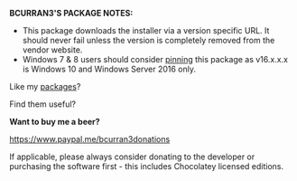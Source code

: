 **BCURRAN3'S PACKAGE NOTES:**

* This package downloads the installer via a version specific URL. It should never fail unless the version is completely removed from the vendor website.
* Windows 7 & 8 users should consider [pinning](https://github.com/chocolatey/choco/wiki/CommandsPin) this package as v16.x.x.x is Windows 10 and Windows Server 2016 only.


Like my [packages](https://chocolatey.org/profiles/bcurran3)? 

Find them useful?

**Want to buy me a beer?**

https://www.paypal.me/bcurran3donations

If applicable, please always consider donating to the developer or purchasing the software first - this includes Chocolatey licensed editions.